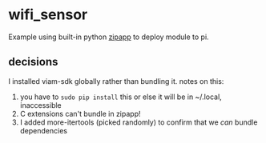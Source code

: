 # wifi_sensor

Example using built-in python [zipapp](https://docs.python.org/3.11/library/zipapp.html) to deploy module to pi.

## decisions

I installed viam-sdk globally rather than bundling it. notes on this:

1. you have to `sudo pip install` this or else it will be in ~/.local, inaccessible
1. C extensions can't bundle in zipapp!
1. I added more-itertools (picked randomly) to confirm that we *can* bundle dependencies
